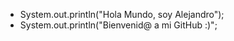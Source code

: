 - System.out.println("Hola Mundo, soy Alejandro");
- System.out.println("Bienvenid@ a mi GitHub :)";


<!---
AlejGom/AlejGom is a ✨ special ✨ repository because its `README.md` (this file) appears on your GitHub profile.
You can click the Preview link to take a look at your changes.
- 👀 I’m interested in ...
- 🌱 I’m currently learning ...
- 💞️ I’m looking to collaborate on ...
- 📫 How to reach me ...
--->
